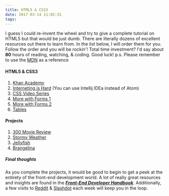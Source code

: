 ```yaml
---
title: HTML5 & CSS3
date: 2017-03-14 11:02:31
tags:
---
```


I guess I could re-invent the wheel and try to give a complete tutorial on HTML5 but that would be just dumb. There are literally dozens of excellent resources out there to learn from. In the list below, I will order them for you. Follow the order and you will be rockin'! Total time investment? I'd say about **80** hours of  reading, watching, & coding. Good luck! p.s. Please remember to use the [MDN](https://developer.mozilla.org/en-US/docs/Web) as a reference

#### HTML5 & CSS3

1. [Khan Academy](https://www.khanacademy.org/computing/computer-programming/html-css)
2. [Interneting is Hard](https://internetingishard.com/html-and-css/) (You can use Intellij IDEa instead of Atom)
3. [CSS Video Series](https://www.youtube.com/playlist?list=PL07598CCC0961C10C)
4. [More with Forms 1](http://learn.shayhowe.com/html-css/building-forms/)
5. [More with Forms 2](http://marksheet.io/html-forms.html)
6. [Tables](http://learn.shayhowe.com/html-css/organizing-data-with-tables/)

#### Projects

1. [300 Movie Review](http://thenewcode.com/786/HTML-and-CSS-Movie-Review-Exercise)
2. [Stormy Weather](http://thenewcode.com/799/Stormy-Weather-A-Responsive-Web-Page-Exercise)
3. [Jellyfish](http://thenewcode.com/874/Advanced-Typography-and-Layout-Challenge)
4. [Brangelina](http://thenewcode.com/939/Student-Web-Developer-Exercise-Movie-Review-II)

##### Final thoughts

As you complete the projects, it would be good to begin to get a peek at the entirety of the front-end development world. A lot of really great resources and insights are found in the [**_Front-End Developer Handbook_**](https://www.gitbook.com/book/frontendmasters/front-end-handbook-2017/details). Additionally, a few visits to [Reddit](https://www.reddit.com/r/webdev/) & [Slashdot](https://slashdot.org/) each week will keep you in the loop.